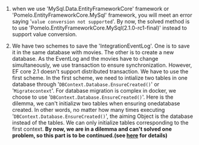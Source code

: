 
1. when we use 'MySql.Data.EntityFrameworkCore' framework or 'Pomelo.EntityFrameworkCore.MySql' framework, you will meet an error saying '`value conversion not supported`'. By now, the solved method is to use 'Pomelo.EntityFrameworkCore.MySql(2.1.0-rc1-final)' instead to support value conversion.

2. We have two schemes to save the 'IntegrationEventLog'. One is to save it in the same database with movies. The other is to create a new database. As the EventLog and the movies have to change simultaneously, we use transaction to ensure synchronization. However, EF core 2.1 doesn't support distributed transaction. We have to use the first scheme. In the first scheme, we need to intialize two tables in one database through '`DBContext.Database.EnsureCreated()`' or '`Migratecontext`'. For database migration is complex in docker, we choose to use '`DBContext.Database.EnsureCreated()`'. Here is the dilemma, we can't initializw two tables when ensuring onedatabase created. In other words, no matter how many times executing '`DBContext.Database.EnsureCreated()`', the aiming Object is the database instead of the tables. We can only initialize tables corresponding to the first context. **By now, we are in a dilemma and can't solved one problem, so this part is to be continued.(see [here]() for details)**
